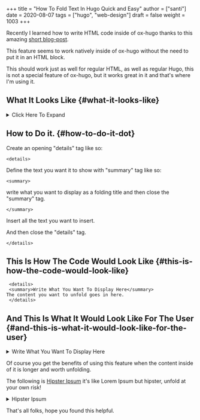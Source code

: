 +++
title = "How To Fold Text In Hugo Quick and Easy"
author = ["santi"]
date = 2020-08-07
tags = ["hugo", "web-design"]
draft = false
weight = 1003
+++

Recently I learned how to write HTML code inside of ox-hugo thanks to this amazing [short blog-post](~/Zotero/storage/289Z3CW7/hugo-raw-html-shortcode.html).

This feature seems to work natively inside of ox-hugo without the need to put it in an HTML block.

This should work just as well for regular HTML, as well as regular Hugo, this is not a special feature of ox-hugo, but it works great in it and that's where I'm using it.


## What It Looks Like {#what-it-looks-like}

<details>
<summary>Click Here To Expand</summary>

This is really useful for times when you want to write about something optional for your audience to read, without interrupting the flow of the blog-post.

It can also be used for adding long code.

Or in any other creative way you can think of.
 </details>


## How to Do it. {#how-to-do-it-dot}

Create an opening "details" tag like so:

```nil
<details>
```

Define the text you want it to show with "summary" tag like so:

```nil
<summary>
```

write what you want to display as a folding title and then close the "summary" tag.

```nil
</summary>
```

Insert all the text you want to insert.

And then close the "details" tag.

```nil
</details>
```


## This Is How The Code Would Look Like {#this-is-how-the-code-would-look-like}

```nil
 <details>
 <summary>Write What You Want To Display Here</summary>
The content you want to unfold goes in here.
 </details>
```


## And This Is What It Would Look Like For The User {#and-this-is-what-it-would-look-like-for-the-user}

<details>
<summary>Write What You Want To Display Here</summary>

The content you want to unfold goes in here.
 </details>

Of course you get the benefits of using this feature when the content inside of it is longer and worth unfolding.

The following is [Hipster Ipsum](https://hipsum.co) it's like Lorem Ipsum but hipster, unfold at your own risk!
<details>
<summary>Hipster Ipsum</summary>

Fanny pack squid ramps, hammock blog 90's portland shaman poutine shabby chic craft beer.

Activated charcoal taxidermy pork belly chia godard pickled franzen unicorn bushwick adaptogen flannel sriracha.

Copper mug pop-up chicharrones umami, woke godard shaman four dollar toast art party twee PBR&B knausgaard yuccie post-ironic.

Truffaut chambray vape, sriracha cred man braid sartorial live-edge direct trade. Squid woke hoodie letterpress normcore biodiesel.
   </details>

That's all folks, hope you found this helpful.
